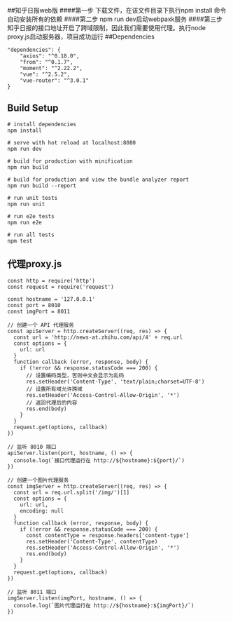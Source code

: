 ##知乎日报web版
####第一步
下载文件，在该文件目录下执行npm install 命令自动安装所有的依赖
####第二步
npm run dev启动webpaxk服务
####第三步
知乎日报的接口地址开启了跨域限制，因此我们需要使用代理。执行node proxy.js启动服务器，项目成功运行
##Dependencies
  	
	"dependencies": {
	    "axios": "^0.18.0",
	    "from": "^0.1.7",
	    "moment": "^2.22.2",
	    "vue": "^2.5.2",
	    "vue-router": "^3.0.1"
  	}
 
## Build Setup


	# install dependencies
	npm install
	
	# serve with hot reload at localhost:8080
	npm run dev
	
	# build for production with minification
	npm run build
	
	# build for production and view the bundle analyzer report
	npm run build --report
	
	# run unit tests
	npm run unit
	
	# run e2e tests
	npm run e2e
	
	# run all tests
	npm test

## 代理proxy.js

	const http = require('http')
	const request = require('request')
	
	const hostname = '127.0.0.1'
	const port = 8010
	const imgPort = 8011
	
	// 创建一个 API 代理服务
	const apiServer = http.createServer((req, res) => {
	  const url = 'http://news-at.zhihu.com/api/4' + req.url
	  const options = {
	    url: url
	  }
	  function callback (error, response, body) {
	    if (!error && response.statusCode === 200) {
	      // 设置编码类型，否则中文会显示为乱码
	      res.setHeader('Content-Type', 'text/plain;charset=UTF-8')
	      // 设置所有域允许跨域
	      res.setHeader('Access-Control-Allow-Origin', '*')
	      // 返回代理后的内容
	      res.end(body)
	    }
	  }
	  request.get(options, callback)
	})

	// 监听 8010 端口
	apiServer.listen(port, hostname, () => {
	  console.log(`接口代理运行在 http://${hostname}:${port}/`)
	})

	// 创建一个图片代理服务
	const imgServer = http.createServer((req, res) => {
	  const url = req.url.split('/img/')[1]
	  const options = {
	    url: url,
	    encoding: null
	  }
	  function callback (error, response, body) {
	    if (!error && response.statusCode === 200) {
	      const contentType = response.headers['content-type']
	      res.setHeader('Content-Type', contentType)
	      res.setHeader('Access-Control-Allow-Origin', '*')
	      res.end(body)
	    }
	  }
	  request.get(options, callback)
	})

	// 监听 8011 端口
	imgServer.listen(imgPort, hostname, () => {
	  console.log(`图片代理运行在 http://${hostname}:${imgPort}/`)
	})

